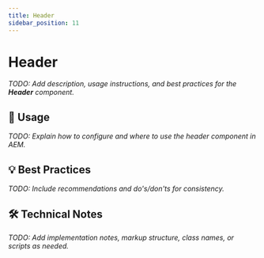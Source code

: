 ```yaml
---
title: Header
sidebar_position: 11
---
```


# Header

_TODO: Add description, usage instructions, and best practices for the **Header** component._

## 🧩 Usage

_TODO: Explain how to configure and where to use the header component in AEM._

## 💡 Best Practices

_TODO: Include recommendations and do's/don'ts for consistency._

## 🛠️ Technical Notes

_TODO: Add implementation notes, markup structure, class names, or scripts as needed._
